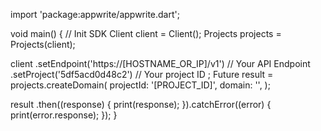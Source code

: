 import 'package:appwrite/appwrite.dart';

void main() { // Init SDK
  Client client = Client();
  Projects projects = Projects(client);

  client
    .setEndpoint('https://[HOSTNAME_OR_IP]/v1') // Your API Endpoint
    .setProject('5df5acd0d48c2') // Your project ID
  ;
  Future result = projects.createDomain(
    projectId: '[PROJECT_ID]',
    domain: '',
  );

  result
    .then((response) {
      print(response);
    }).catchError((error) {
      print(error.response);
  });
}
